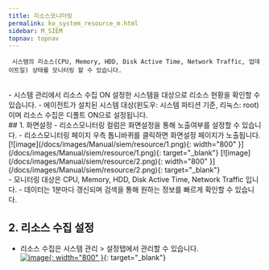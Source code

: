 ```yaml
---
title: 리소스모니터링
permalink: ko_system_resource_m.html
sidebar: M_SIEM
topnav: topnav
---
```


     시스템의 리소스(CPU, Memory, HDD, Disk Active Time, Network Traffic, 업데이트일) 상태를 모니터링 할 수 있습니다.

<br />
- 시스템 관리에서 리소스 수집 ON 설정한 시스템을 대상으로 리소스 현황을 확인할 수 있습니다.
- 에이전트가 설치된 시스템 대상(윈도우: 시스템 파티션 기준, 리눅스: root)이며 리소스 수집은 디폴트 ON으로 설정됩니다.

<br />
## 1. 화면설정
- 리소스모니터링 컬럼은 화면설정을 통해 노출여부를 설정할 수 있습니다.
- 리소스모니터링 페이지 우측 톱니바퀴를 클릭하면 화면설정 페이지가 노출됩니다.   
[![image](/docs/images/Manual/siem/resource/1.png){: width="800" }](/docs/images/Manual/siem/resource/1.png){: target="_blank"}   
[![image](/docs/images/Manual/siem/resource/2.png){: width="800" }](/docs/images/Manual/siem/resource/2.png){: target="_blank"}

<br />
- 모니터링 대상은 CPU, Memory, HDD, Disk Active Time, Network Traffic 입니다.
- 데이터는 1분마다 갱신되며 검색을 통해 원하는 정보를 빠르게 확인할 수 있습니다.
 
<br />

## 2. 리소스 수집 설정
- 리소스 수집은 시스템 관리 > 설정탭에서 관리할 수 있습니다.   
[![image](/docs/images/Manual/siem/resource/3.png){: width="800" }](/docs/images/Manual/siem/resource/3.png){: target="_blank"}
 